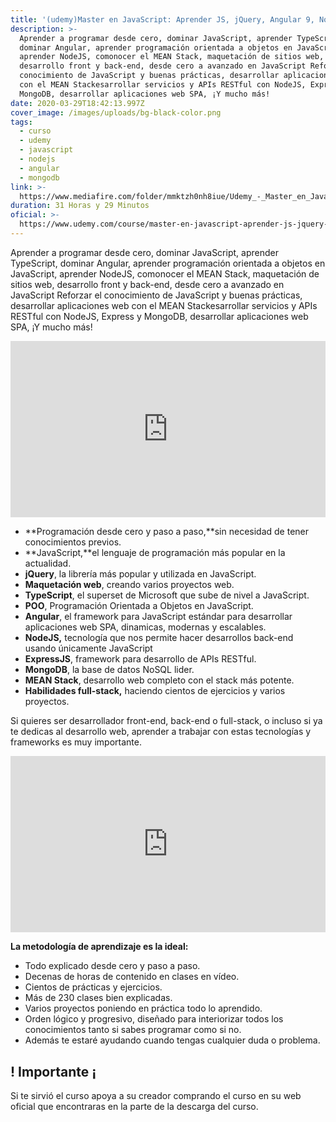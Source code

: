 ```yaml
---
title: '(udemy)Master en JavaScript: Aprender JS, jQuery, Angular 9, NodeJS'
description: >-
  Aprender a programar desde cero, dominar JavaScript, aprender TypeScript,
  dominar Angular, aprender programación orientada a objetos en JavaScript,
  aprender NodeJS, comonocer el MEAN Stack, maquetación de sitios web,
  desarrollo front y back-end, desde cero a avanzado en JavaScript Reforzar el
  conocimiento de JavaScript y buenas prácticas, desarrollar aplicaciones web
  con el MEAN Stackesarrollar servicios y APIs RESTful con NodeJS, Express y
  MongoDB, desarrollar aplicaciones web SPA, ¡Y mucho más!
date: 2020-03-29T18:42:13.997Z
cover_image: /images/uploads/bg-black-color.png
tags:
  - curso
  - udemy
  - javascript
  - nodejs
  - angular
  - mongodb
link: >-
  https://www.mediafire.com/folder/mmktzh0nh8iue/Udemy_-_Master_en_JavaScript_-_Aprender_JS%2C_jQuery%2C_Angular_8%2C_NodeJS#myfiles
duration: 31 Horas y 29 Minutos
oficial: >-
  https://www.udemy.com/course/master-en-javascript-aprender-js-jquery-angular-nodejs-y-mas/
---
```

Aprender a programar desde cero, dominar JavaScript, aprender TypeScript, dominar Angular, aprender programación orientada a objetos en JavaScript, aprender NodeJS, comonocer el MEAN Stack, maquetación de sitios web, desarrollo front y back-end, desde cero a avanzado en JavaScript Reforzar el conocimiento de JavaScript y buenas prácticas, desarrollar aplicaciones web con el MEAN Stackesarrollar servicios y APIs RESTful con NodeJS, Express y MongoDB, desarrollar aplicaciones web SPA, ¡Y mucho más!

<div style="width:100%;height:0;padding-bottom:56%;position:relative;"><iframe src="https://giphy.com/embed/11kEuHSQAXXiGQ" width="100%" height="100%" style="position:absolute" frameBorder="0" class="giphy-embed" allowFullScreen></iframe></div>

* **Programación desde cero y paso a paso,**sin necesidad de tener conocimientos previos.
* **JavaScript,**el lenguaje de programación más popular en la actualidad.
* **jQuery**, la librería más popular y utilizada en JavaScript.
* **Maquetación web**, creando varios proyectos web.
* **TypeScript**, el superset de Microsoft que sube de nivel a JavaScript.
* **POO**, Programación Orientada a Objetos en JavaScript.
* **Angular**, el framework para JavaScript estándar para desarrollar aplicaciones web SPA, dinamicas, modernas y escalables.
* **NodeJS,** tecnología que nos permite hacer desarrollos back-end usando únicamente JavaScript
* **ExpressJS**, framework para desarrollo de APIs RESTful.
* **MongoDB**, la base de datos NoSQL lider.
* **MEAN Stack**, desarrollo web completo con el stack más potente.
* **Habilidades full-stack,** haciendo cientos de ejercicios y varios proyectos.

Si quieres ser desarrollador front-end, back-end o full-stack, o incluso si ya te dedicas al desarrollo web, aprender a trabajar con estas tecnologías y frameworks es muy importante.

<div style="width:100%;height:0;padding-bottom:56%;position:relative;"><iframe src="https://giphy.com/embed/aNqEFrYVnsS52" width="100%" height="100%" style="position:absolute" frameBorder="0" class="giphy-embed" allowFullScreen></iframe></div>

**La metodología de aprendizaje es la ideal:**

* Todo explicado desde cero y paso a paso.
* Decenas de horas de contenido en clases en vídeo.
* Cientos de prácticas y ejercicios.
* Más de 230 clases bien explicadas.
* Varios proyectos poniendo en práctica todo lo aprendido.
* Orden lógico y progresivo, diseñado para interiorizar todos los conocimientos tanto si sabes programar como si no.
* Además te estaré ayudando cuando tengas cualquier duda o problema.

## ! Importante ¡

Si te sirvió el curso apoya a su creador comprando el curso en su web oficial que encontraras en la parte de la descarga del curso.